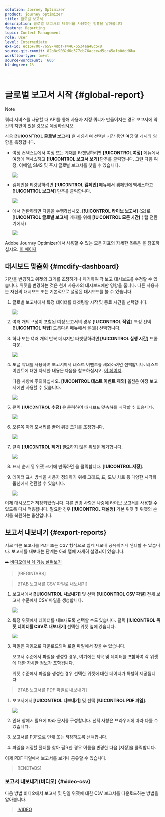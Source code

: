 ```yaml
---
solution: Journey Optimizer
product: journey optimizer
title: 글로벌 보고서
description: 글로벌 보고서의 데이터를 사용하는 방법을 알아봅니다
feature: Reporting
topic: Content Management
role: User
level: Intermediate
exl-id: ec15e700-7659-4dbf-8446-6534ea48c5c8
source-git-commit: 82b8c9032d6c377cb76acce4d5cc45afb0ddd6ba
workflow-type: tm+mt
source-wordcount: '605'
ht-degree: 1%

---
```


# 글로벌 보고서 시작 {#global-report}

>[!NOTE]
>
> 쿼리 서비스를 사용할 때 API를 통해 사용자 지정 쿼리가 만들어지는 경우 보고서에 약간의 지연이 있을 것으로 예상하십시오.

사용 **[!UICONTROL 글로벌 보고서]** 을 사용하여 선택한 기간 동안 여정 및 게재의 영향을 측정합니다.

* 여정 컨텍스트에서 여정 또는 게재를 타겟팅하려면 **[!UICONTROL 여정]** 메뉴에서 여정에 액세스하고 **[!UICONTROL 보고서 보기]** 단추를 클릭합니다. 그런 다음 여정, 이메일, SMS 및 푸시 글로벌 보고서를 찾을 수 있습니다.

  ![](assets/report_journey.png)

* 캠페인을 타깃팅하려면 **[!UICONTROL 캠페인]** 메뉴에서 캠페인에 액세스하고 **[!UICONTROL 보고서]** 단추를 클릭합니다.

  ![](assets/report_campaign.png)

* 에서 전환하려면 다음을 수행하십시오. **[!UICONTROL 라이브 보고서]** (으)로 **[!UICONTROL 글로벌 보고서]** 게재를 위해 **[!UICONTROL 모든 시간]** ( 탭 전환기에서)

  ![](assets/report_5.png)

Adobe Journey Optimizer에서 사용할 수 있는 모든 지표의 자세한 목록은 을 참조하십시오. [이 페이지](#list-of-components-global)

## 대시보드 맞춤화 {#modify-dashboard}

기간을 변경하고 위젯의 크기를 조정하거나 제거하여 각 보고 대시보드를 수정할 수 있습니다. 위젯을 변경하는 것은 현재 사용자의 대시보드에만 영향을 줍니다. 다른 사용자는 자신의 대시보드 또는 기본적으로 설정된 대시보드를 볼 수 있습니다.

1. 글로벌 보고서에서 특정 데이터를 타겟팅할 시작 및 종료 시간을 선택합니다.

   ![](assets/report_modify_1.png)

1. 여러 개의 구성이 포함된 여정 보고서의 경우 **[!UICONTROL 작업]**, 특정 선택 **[!UICONTROL 작업]** 드롭다운 메뉴에서 을(를) 선택합니다.

1. 하나 또는 여러 개의 반복 메시지만 타겟팅하려면 **[!UICONTROL 실행 시간]** 드롭다운.

   ![](assets/report_modify_12.png)

1. 토글 막대를 사용하여 보고서에서 테스트 이벤트를 제외하려면 선택합니다. 테스트 이벤트에 대한 자세한 내용은 다음을 참조하십시오. [이 페이지](../building-journeys/testing-the-journey.md).

   다음 사항에 주의하십시오. **[!UICONTROL 테스트 이벤트 제외]** 옵션은 여정 보고서에만 사용할 수 있습니다.

   ![](assets/report_modify_2.png)

1. 클릭 **[!UICONTROL 수정]** 을 클릭하여 대시보드 맞춤화를 시작할 수 있습니다.

   ![](assets/report_modify_3.png)

1. 오른쪽 아래 모서리를 끌어 위젯 크기를 조정합니다.

   ![](assets/report_modify_4.png)

1. 클릭 **[!UICONTROL 제거]** 필요하지 않은 위젯을 제거합니다.

   ![](assets/report_modify_5.png)

1. 표시 순서 및 위젯 크기에 만족하면 을 클릭합니다. **[!UICONTROL 저장]**.

1. 데이터 표시 방식을 사용자 정의하기 위해 그래프, 표, 도넛 차트 등 다양한 시각화 옵션에서 전환할 수 있습니다.

   ![](assets/report_modify_10.png)

이제 대시보드가 저장되었습니다. 다른 변경 사항은 나중에 라이브 보고서를 사용할 수 있도록 다시 적용됩니다. 필요한 경우 **[!UICONTROL 재설정]** 기본 위젯 및 위젯의 순서를 복원하는 옵션입니다.

## 보고서 내보내기 {#export-reports}

서로 다른 보고서를 PDF 또는 CSV 형식으로 쉽게 내보내 공유하거나 인쇄할 수 있습니다. 보고서를 내보내는 단계는 아래 탭에 자세히 설명되어 있습니다.

➡️ [비디오에서 이 기능 살펴보기](#video-csv)


>[!BEGINTABS]

>[!TAB 보고서를 CSV 파일로 내보내기]

1. 보고서에서 **[!UICONTROL 내보내기]** 및 선택 **[!UICONTROL CSV 파일]** 전체 보고서 수준에서 CSV 파일을 생성합니다.

   ![](assets/export_1.png)

1. 특정 위젯에서 데이터를 내보내도록 선택할 수도 있습니다. 클릭 **[!UICONTROL 위젯 데이터를 CSV로 내보내기]** 선택한 위젯 옆에 있습니다.

   ![](assets/export_3.png)

1. 파일은 자동으로 다운로드되며 로컬 파일에서 찾을 수 있습니다.

   보고서 수준에서 파일을 생성한 경우, 여기에는 제목 및 데이터를 포함하여 각 위젯에 대한 자세한 정보가 포함됩니다.

   위젯 수준에서 파일을 생성한 경우 선택한 위젯에 대한 데이터가 특별히 제공됩니다.

>[!TAB 보고서를 PDF 파일로 내보내기]

1. 보고서에서 **[!UICONTROL 내보내기]** 및 선택 **[!UICONTROL PDF 파일]**.

   ![](assets/export_2.png)

1. 인쇄 창에서 필요에 따라 문서를 구성합니다. 선택 사항은 브라우저에 따라 다를 수 있습니다.

1. 보고서를 PDF으로 인쇄 또는 저장하도록 선택합니다.

1. 파일을 저장할 폴더를 찾아 필요한 경우 이름을 변경한 다음 [저장]을 클릭합니다.

이제 PDF 파일에서 보고서를 보거나 공유할 수 있습니다.



>[!ENDTABS]


### 보고서 내보내기(비디오) {#video-csv}

다음 방법 비디오에서 보고서 및 단일 위젯에 대한 CSV 보고서를 다운로드하는 방법을 알아봅니다.

>[!VIDEO](https://video.tv.adobe.com/v/3424603?quality=12)

